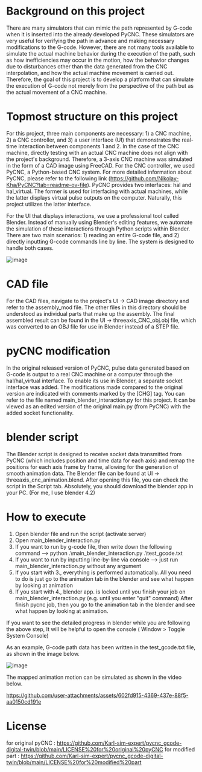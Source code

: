 # Background on this project

There are many simulators that can mimic the path represented by G-code when it is inserted into the already developed PyCNC. These simulators are very useful for verifying the path in advance and making necessary modifications to the G-code.
However, there are not many tools available to simulate the actual machine behavior during the execution of the path, such as how inefficiencies may occur in the motion, how the behavior changes due to disturbances other than the data generated from the CNC interpolation, and how the actual machine movement is carried out.
Therefore, the goal of this project is to develop a platform that can simulate the execution of G-code not merely from the perspective of the path but as the actual movement of a CNC machine.

# Topmost structure on this project 

For this project, three main components are necessary: 1) a CNC machine, 2) a CNC controller, and 3) a user interface (UI) that demonstrates the real-time interaction between components 1 and 2.
In the case of the CNC machine, directly testing with an actual CNC machine does not align with the project's background. Therefore, a 3-axis CNC machine was simulated in the form of a CAD image using FreeCAD.
For the CNC controller, we used PyCNC, a Python-based CNC system. For more detailed information about PyCNC, please refer to the following link (https://github.com/Nikolay-Kha/PyCNC?tab=readme-ov-file).
PyCNC provides two interfaces: hal and hal_virtual. The former is used for interfacing with actual machines, while the latter displays virtual pulse outputs on the computer. Naturally, this project utilizes the latter interface.

For the UI that displays interactions, we use a professional tool called Blender. Instead of manually using Blender's editing features, we automate the simulation of these interactions through Python scripts within Blender. There are two main scenarios: 1) reading an entire G-code file, and 2) directly inputting G-code commands line by line. The system is designed to handle both cases.

![image](https://github.com/user-attachments/assets/bd4d911d-08fd-4c02-8455-ff691911becb)

# CAD file
For the CAD files, navigate to the project's UI -> CAD image directory and refer to the assembly_mod file. The other files in this directory should be understood as individual parts that make up the assembly. The final assembled result can be found in the UI -> threeaxis_CNC_obj.obj file, which was converted to an OBJ file for use in Blender instead of a STEP file.

# pyCNC modification

In the original released version of PyCNC, pulse data generated based on G-code is output to a real CNC machine or a computer through the hal/hal_virtual interface. To enable its use in Blender, a separate socket interface was added.
The modifications made compared to the original version are indicated with comments marked by the [CHG] tag. 
You can refer to the file named main_blender_interaction.py for this project. It can be viewed as an edited version of the original main.py (from PyCNC) with the added socket functionality.

# blender script 

The Blender script is designed to receive socket data transmitted from PyCNC (which includes position and time data for each axis) and remap the positions for each axis frame by frame, allowing for the generation of smooth animation data.
The Blender file can be found at UI -> threeaxis_cnc_animation.blend. After opening this file, you can check the script in the Script tab.
Absolutely, you should download the blender app in your PC. (For me, I use blender 4.2)

# How to execute 

1. Open blender file and run the script (activate server)
2. Open main_blender_interaction.py
3. If you want to run by g-code file, then write down the following command --> python .\main_blender_interaction.py .\test_gcode.txt
4. If you want to run by inputting line-by-line via console --> just run main_blender_interaction.py without any argument
5. If you start with 3., everything is performed automatically. All you need to do is just go to the animation tab in the blender and see what happen by looking at animation
6. If you start with 4., blender app. is locked until you finish your job on main_blender_interaction.py (e.g. until you enter "quit" command) After finish pycnc job, then you go to the animation tab in  the blender and see what happen by looking at animation.


If you want to see the detailed progress in blender while you are following the above step, It will be helpful to open the console ( Window > Toggle System Console) 

As an example, G-code path data has been written in the test_gcode.txt file, as shown in the image below.

![image](https://github.com/user-attachments/assets/c346cd74-5951-4cf7-a772-4b259e23692a)

The mapped animation motion can be simulated as shown in the video below.



https://github.com/user-attachments/assets/602fd915-4369-437e-88f5-aa0150cd191e

# License 

for original pyCNC : https://github.com/Karl-sim-expert/pycnc_gcode-digital-twin/blob/main/LICENSE%20for%20original%20pyCNC
for modified part : https://github.com/Karl-sim-expert/pycnc_gcode-digital-twin/blob/main/LICENSE%20for%20modified%20part
